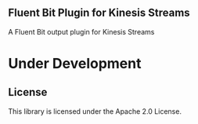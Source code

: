 ## Fluent Bit Plugin for Kinesis Streams

A Fluent Bit output plugin for Kinesis Streams

# Under Development

## License

This library is licensed under the Apache 2.0 License. 
